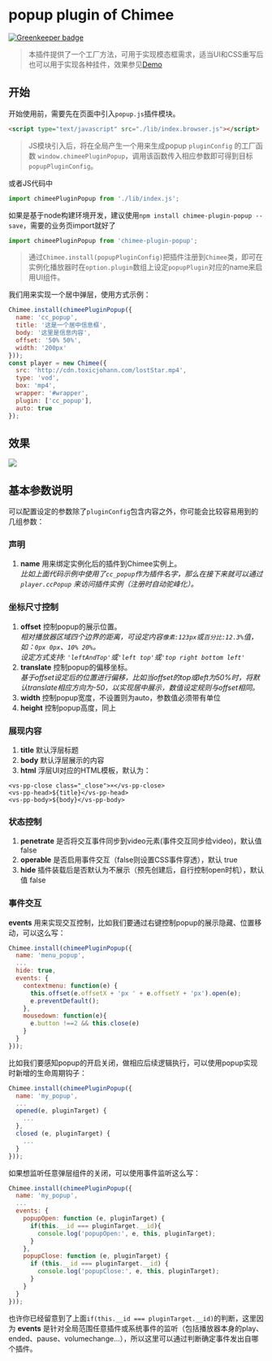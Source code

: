 # popup plugin of Chimee

[![Greenkeeper badge](https://badges.greenkeeper.io/Chimeejs/chimee-plugin-popup.svg)](https://greenkeeper.io/)

> 本插件提供了一个工厂方法，可用于实现模态框需求，适当UI和CSS重写后也可以用于实现各种挂件，效果参见[Demo](https://github.com/Chimeejs/chimee-plugin-popup/tree/master/demo)

## 开始
开始使用前，需要先在页面中引入`popup.js`插件模块。
```html
<script type="text/javascript" src="./lib/index.browser.js"></script>
```
> JS模块引入后，将在全局产生一个用来生成popup `pluginConfig` 的工厂函数 `window.chimeePluginPopup`，调用该函数传入相应参数即可得到目标`popupPluginConfig`。

或者JS代码中
```javascript
import chimeePluginPopup from './lib/index.js';
```

如果是基于node构建环境开发，建议使用`npm install chimee-plugin-popup --save`，需要的业务页import就好了
```javascript
import chimeePluginPopup from 'chimee-plugin-popup';
```

> 通过`Chimee.install(popupPluginConfig)`把插件注册到`Chimee`类，即可在实例化播放器时在`option.plugin`数组上设定`popupPlugin`对应的name来启用UI组件。

我们用来实现一个居中弹层，使用方式示例：
```javascript
Chimee.install(chimeePluginPopup({
  name: 'cc_popup',
  title: '这是一个居中信息框',
  body: '这里是信息内容',
  offset: '50% 50%',
  width: '200px'
}));
const player = new Chimee({
  src: 'http://cdn.toxicjohann.com/lostStar.mp4',
  type: 'vod',
  box: 'mp4',
  wrapper: '#wrapper',
  plugin: ['cc_popup'],
  auto: true
});
```

## 效果
  
  ![](http://p6.qhimg.com/dr/600__/t01c55babd4ae6974e5.png)
  
## 基本参数说明
  
可以配置设定的参数除了`pluginConfig`包含内容之外，你可能会比较容易用到的几组参数：
 
### 声明
  1. **name** 用来绑定实例化后的插件到Chimee实例上。<br>*比如上面代码示例中使用了`cc_popup`作为插件名字，那么在接下来就可以通过 `player.ccPopup` 来访问插件实例（注册时自动驼峰化）。*
### 坐标尺寸控制
  1. **offset** 控制popup的展示位置。 <br>*相对播放器区域四个边界的距离，可设定内容`像素:123px`或`百分比:12.3%`值，如：`0px 0px`、`10% 20%`。<br>设定方式支持: `'leftAndTop'`或`'left top'`或`'top right bottom left'`*
  2. **translate** 控制popup的偏移坐标。<br>*基于offset设定后的位置进行偏移，比如当offset的top或left为50%时，将默认translate相应方向为-50，以实现居中展示，数值设定规则与offset相同。*
  3. **width** 控制popup宽度，不设置则为auto，参数值必须带有单位
  4. **height** 控制popup高度，同上
### 展现内容
  1. **title** 默认浮层标题
  2. **body** 默认浮层展示的内容
  3. **html** 浮层UI对应的HTML模板，默认为：
    
```
<vs-pp-close class="_close">×</vs-pp-close>
<vs-pp-head>${title}</vs-pp-head>
<vs-pp-body>${body}</vs-pp-body>
```

### 状态控制
  1. **penetrate** 是否将交互事件同步到video元素(事件交互同步给video)，默认值false
  2. **operable** 是否启用事件交互（false则设置CSS事件穿透），默认 true
  3. **hide** 插件装载后是否默认为不展示（预先创建后，自行控制open时机），默认值 false
### 事件交互 
  **events** 用来实现交互控制，比如我们要通过右键控制popup的展示隐藏、位置移动，可以这么写：

```javascript
Chimee.install(chimeePluginPopup({
  name: 'menu_popup',
  ...
  hide: true,
  events: {
    contextmenu: function(e) {
      this.offset(e.offsetX + 'px ' + e.offsetY + 'px').open(e);
      e.preventDefault();
    },
    mousedown: function(e){
      e.button !==2 && this.close(e)
    }
  }
}));
```

比如我们要感知popup的开启关闭，做相应后续逻辑执行，可以使用popup实现时新增的生命周期钩子：

```javascript
Chimee.install(chimeePluginPopup({
  name: 'my_popup',
  ...
  opened(e, pluginTarget) {
    ...
  },
  closed (e, pluginTarget) {
    ...
  }
}));
```

如果想监听任意弹层组件的关闭，可以使用事件监听这么写：

```javascript
Chimee.install(chimeePluginPopup({
  name: 'my_popup',
  ...
  events: {
    popupOpen: function (e, pluginTarget) {
      if(this.__id === pluginTarget.__id){
        console.log('popupOpen:', e, this, pluginTarget);
      }
    },
    popupClose: function (e, pluginTarget) {
      if (this.__id === pluginTarget.__id) {
        console.log('popupClose:', e, this, pluginTarget);
      }
    }
  }
}));
```

也许你已经留意到了上面`if(this.__id === pluginTarget.__id)`的判断，这里因为 **events** 是针对全局范围任意插件或系统事件的监听（包括播放器本身的play、ended、pause、volumechange...），所以这里可以通过判断确定事件发出自哪个插件。


